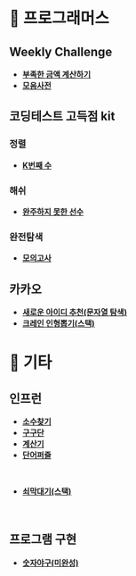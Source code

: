 # :pushpin: 프로그래머스 
## Weekly Challenge
- [**부족한 금액 계산하기**](https://github.com/kimcno3/algorithms/blob/main/programmers/moneyCalculator.md)
- [**모음사전**](https://github.com/kimcno3/algorithms/blob/main/programmers/vowelsDictionary.md)

## 코딩테스트 고득점 kit
### 정렬
- [**K번째 수**](https://github.com/kimcno3/algorithms/blob/main/programmers/k_number.md)
### 해쉬
- [**완주하지 못한 선수**](https://github.com/kimcno3/algorithms/blob/main/programmers/marathon.md)
### 완전탐색
- [**모의고사**](https://github.com/kimcno3/algorithms/blob/main/programmers/mockExam.md)

## 카카오
- [**새로운 아이디 추천(문자열 탐색)**](https://github.com/kimcno3/algorithms/blob/main/programmers/newId.md)
- [**크레인 인형뽑기(스택)**](https://github.com/kimcno3/algorithms/blob/main/programmers/clawCraneGame.md)

# :pushpin: 기타
## 인프런
- [**소수찾기**](https://github.com/kimcno3/algorithms/blob/main/etc/inflearn/findPirmeNumber.md)
- [**구구단**](https://github.com/kimcno3/algorithms/blob/main/etc/inflearn/gugudan.md)
- [**계산기**](https://github.com/kimcno3/algorithms/blob/main/etc/inflearn/calculator.md)
- [**단어퍼즐**](https://github.com/kimcno3/algorithms/blob/main/etc/inflearn/wordsPuzzle.md)

<br>

- [**쇠막대기(스택)**](https://github.com/kimcno3/algorithms/blob/main/etc/inflearn/cuttingBar.md)

<br>

## 프로그램 구현
- [**숫자야구(미완성)**](https://github.com/kimcno3/algorithms/blob/main/etc/inflearn/numberBaseball.html)